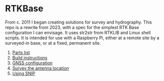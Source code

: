 # RTKBase
From c. 2011 I began creating solutions for survey and hydrography. 
This repo is a rewrite from 2023, with a spec for the simplest RTK Base configuration I can envisage.
It uses str2str from RTKLIB and Linux shell scripts.
It is intended for use with a Raspberry Pi, either at a remote site by a surveyed-in base, or at a fixed, permanent site.

1. [Parts list](RPiBase/parts.md)
2. [Build instructions](RPiBase/build.md)
3. [GNSS configuration](RPiBase/gnss_configuration.md)
4. [Survey the antenna location](AntennaSurvey/Survey.md)
5. [Using SNIP](AntennaSurvey/Snip.md)


